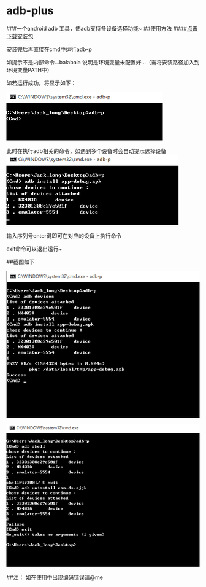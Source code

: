 # adb-plus
###一个android adb 工具，使adb支持多设备选择功能~
##使用方法
####[点击下载安装包](https://github.com/yuwenyishan/adb-plus/blob/master/screenshots/adb-p.msi?raw=true)

安装完后再直接在cmd中运行adb-p

如提示不是内部命令...balabala 说明是环境变量未配置好...（需将安装路径加入到环境变量PATH中）

如若运行成功，将显示如下：

![成功](https://github.com/yuwenyishan/adb-plus/blob/master/screenshots/screenshots-3.png)

此时在执行adb相关的命令，如遇到多个设备时会自动提示选择设备
![选择设备](https://github.com/yuwenyishan/adb-plus/blob/master/screenshots/screenshots-4.png)

输入序列号enter键即可在对应的设备上执行命令

exit命令可以退出运行~

##截图如下

![截图1](https://github.com/yuwenyishan/adb-plus/blob/master/screenshots/screenshots-1.png)

![截图2](https://github.com/yuwenyishan/adb-plus/blob/master/screenshots/screenshots-2.png)

##注：
如在使用中出现编码错误请@me